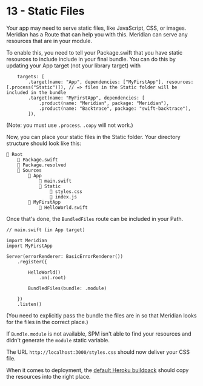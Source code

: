 # 13 - Static Files

Your app may need to serve static files, like JavaScript, CSS, or images. Meridian has a Route that can help you with this. Meridian can serve any resources that are in your module.

To enable this, you need to tell your Package.swift that you have static resources to include include in your final bundle. You can do this by updating your App target (not your library target) with 

        targets: [
            .target(name: "App", dependencies: ["MyFirstApp"], resources: [.process("Static")]), // => files in the Static folder will be included in the bundle
            .target(name: "MyFirstApp", dependencies: [
                .product(name: "Meridian", package: "Meridian"),
                .product(name: "Backtrace", package: "swift-backtrace"),
            ]),

(Note: you must use `.process`. `.copy` will not work.)

Now, you can place your static files in the Static folder. Your directory structure should look like this:

    📁 Root
        📄 Package.swift
        📄 Package.resolved
        📁 Sources
            📁 App
                📄 main.swift
                📁 Static
                    📄 styles.css
                    📄 index.js
            📁 MyFirstApp
                📄 HelloWorld.swift

Once that's done, the `BundledFiles` route can be included in your Path.

    // main.swift (in App target)
    
    import Meridian
    import MyFirstApp

    Server(errorRenderer: BasicErrorRenderer())
        .register({
        
            HelloWorld()
                .on(.root)
        
            BundledFiles(bundle: .module)

        })
        .listen()

(You need to explicitly pass the bundle the files are in so that Meridian looks for the files in the correct place.)

If `Bundle.module` is not available, SPM isn't able to find your resources and didn't generate the `module` static variable.

The URL `http://localhost:3000/styles.css` should now deliver your CSS file.

When it comes to deployment, the [default Heroku buildpack](https://github.com/vapor-community/heroku-buildpack) should copy the resources into the right place.
